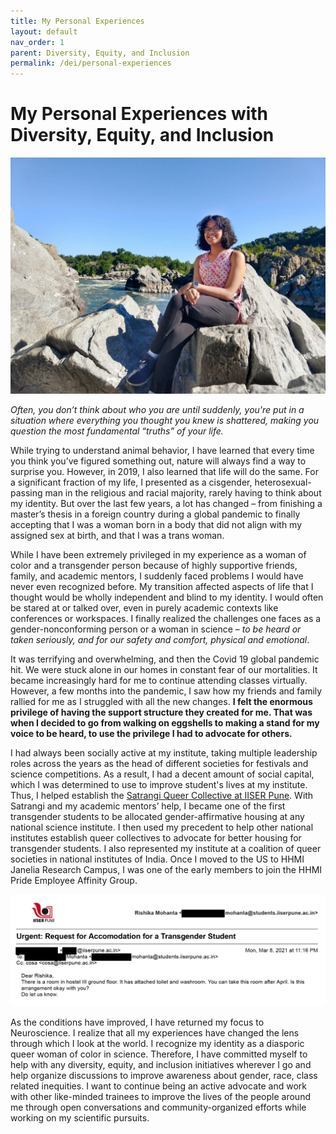 ```yaml
---
title: My Personal Experiences
layout: default
nav_order: 1
parent: Diversity, Equity, and Inclusion
permalink: /dei/personal-experiences
---
```


# My Personal Experiences with Diversity, Equity, and Inclusion

![Rishika at Great Falls](https://raw.githubusercontent.com/neurorishika/commitments/main/assets/images/great-falls.jpeg)

*Often, you don’t think about who you are until suddenly, you're put in a situation where everything you thought you knew is shattered, making you question the most fundamental “truths” of your life.*

While trying to understand animal behavior, I have learned that every time you think you’ve figured something out, nature will always find a way to surprise you. However, in 2019, I also learned that life will do the same. For a significant fraction of my life, I presented as a cisgender, heterosexual-passing man in the religious and racial majority, rarely having to think about my identity. But over the last few years, a lot has changed – from finishing a master’s thesis in a foreign country during a global pandemic to finally accepting that I was a woman born in a body that did not align with my assigned sex at birth, and that I was a trans woman.

While I have been extremely privileged in my experience as a woman of color and a transgender person because of highly supportive friends, family, and academic mentors, I suddenly faced problems I would have never even recognized before. My transition affected aspects of life that I thought would be wholly independent and blind to my identity. I would often be stared at or talked over, even in purely academic contexts like conferences or workspaces. I finally realized the challenges one faces as a gender-nonconforming person or a woman in science – *to be heard or taken seriously, and for our safety and comfort, physical and emotional*. 

It was terrifying and overwhelming, and then the Covid 19 global pandemic hit. We were stuck alone in our homes in constant fear of our mortalities. It became increasingly hard for me to continue attending classes virtually. However, a few months into the pandemic, I saw how my friends and family rallied for me as I struggled with all the new changes. **I felt the enormous privilege of having the support structure they created for me. That was when I decided to go from walking on eggshells to making a stand for my voice to be heard, to use the privilege I had to advocate for others.**

I had always been socially active at my institute, taking multiple leadership roles across the years as the head of different societies for festivals and science competitions. As a result, I had a decent amount of social capital, which I was determined to use to improve student's lives at my institute. Thus, I helped establish the [Satrangi Queer Collective at IISER Pune](https://satrangi.co.in/). With Satrangi and my academic mentors’ help, I became one of the first transgender students to be allocated gender-affirmative housing at any national science institute. I then used my precedent to help other national institutes establish queer collectives to advocate for better housing for transgender students. I also represented my institute at a coalition of queer societies in national institutes of India. Once I moved to the US to HHMI Janelia Research Campus, I was one of the early members to join the HHMI Pride Employee Affinity Group.

![Small Successes](https://raw.githubusercontent.com/neurorishika/commitments/main/assets/images/small-success.png)

As the conditions have improved, I have returned my focus to Neuroscience. I realize that all my experiences have changed the lens through which I look at the world. I recognize my identity as a diasporic queer woman of color in science. Therefore, I have committed myself to help with any diversity, equity, and inclusion initiatives wherever I go and help organize discussions to improve awareness about gender, race, class related inequities. I want to continue being an active advocate and work with other like-minded trainees to improve the lives of the people around me through open conversations and community-organized efforts while working on my scientific pursuits.


